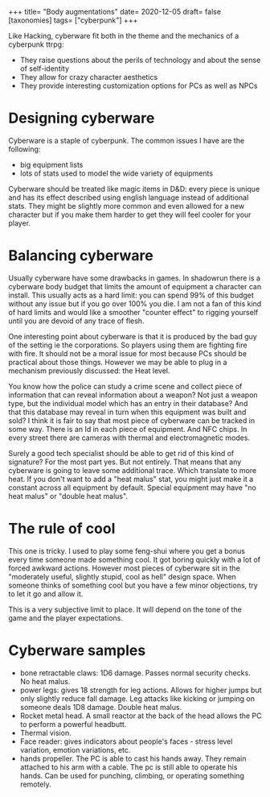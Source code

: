 +++
title= "Body augmentations"
date= 2020-12-05
draft= false
[taxonomies]
tags= ["cyberpunk"]
+++

Like Hacking, cyberware fit both in the theme and the mechanics of a cyberpunk ttrpg:

- They raise questions about the perils of technology and about the sense of
  self-identity
- They allow for crazy character aesthetics
- They provide interesting customization options for PCs as well as NPCs

<!-- more -->

# Designing cyberware

Cyberware is a staple of cyberpunk. The common issues I have are the following:
- big equipment lists
- lots of stats used to model the wide variety of equipments

Cyberware should be treated like magic items in D&D: every piece is unique and
has its effect described using english language instead of additional stats.
They might be slightly more common and even allowed for a new character but if
you make them harder to get they will feel cooler for your player.

# Balancing cyberware

Usually cyberware have some drawbacks in games. In shadowrun there is a
cyberware body budget that limits the amount of equipment a character can
install. This usually acts as a hard limit: you can spend 99% of this budget
without any issue but if you go over 100% you die. I am not a fan of this kind
of hard limits and would like a smoother "counter effect" to rigging yourself
until you are devoid of any trace of flesh.

One interesting point about cyberware is that it is produced by the bad guy of
the setting ie the corporations. So players using them are fighting fire with
fire. It should not be a moral issue for most because PCs should be practical
about those things. However we may be able to plug in a mechanism previously
discussed: the Heat level.

You know how the police can study a crime scene and collect piece of information
that can reveal information about a weapon? Not just a weapon type, but the
individual model which has an entry in their database? And that this database
may reveal in turn when this equipment was built and sold? I think it is fair to
say that most piece of cyberware can be tracked in some way. There is an Id in
each piece of equipment. And NFC chips. In every street there are cameras with
thermal and electromagnetic modes.

Surely a good tech specialist should be able to get rid of this kind of
signature? For the most part yes. But not entirely. That means that any
cyberware is going to leave some additional trace. Which translate to more heat.
If you don't want to add a "heat malus" stat, you might just make it a constant
across all equipment by default. Special equipment may have "no heat malus" or
"double heat malus".

# The rule of cool

This one is tricky. I used to play some feng-shui where you get a bonus every
time someone made something cool. It got boring quickly with a lot of forced
awkward actions. However most pieces of cyberware sit in the "moderately useful,
slightly stupid, cool as hell" design space. When someone thinks of something
cool but you have a few minor objections, try to let it go and allow it.

This is a very subjective limit to place. It will depend on the tone of the game
and the player expectations.

# Cyberware samples

- bone retractable claws: 1D6 damage. Passes normal security checks. No heat
  malus.
- power legs: gives 18 strength for leg actions. Allows for higher jumps but
  only slightly reduce fall damage. Leg attacks like kicking or jumping on
  someone deals 1D8 damage. Double heat malus.
- Rocket metal head. A small reactor at the back of the head allows the PC to
  perform a powerful headbutt.
- Thermal vision.
- Face reader: gives indicators about people's faces - stress level variation,
  emotion variations, etc.
- hands propeller. The PC is able to cast his hands away. They remain attached
  to his arm with a cable. The pc is still able to operate his hands. Can be
  used for punching, climbing, or operating something remotely.

